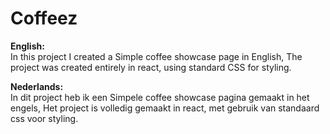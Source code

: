 # Coffeez

**English:** <br />
In this project I created a Simple coffee showcase page in English,
The project was created entirely in react, using standard CSS for styling.


**Nederlands:** <br />
In dit project heb ik een Simpele coffee showcase pagina gemaakt in het engels,
Het project is volledig gemaakt in react, met gebruik van standaard css voor styling.
